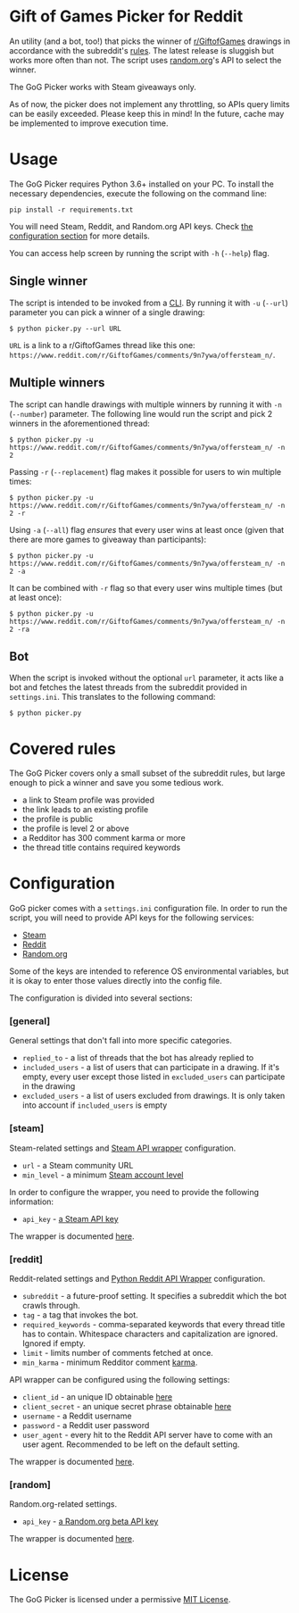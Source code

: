 # Gift of Games Picker for Reddit

An utility (and a bot, too!) that picks the winner of [r/GiftofGames](https://www.reddit.com/r/GiftofGames) drawings in accordance with the subreddit's [rules](https://www.reddit.com/r/GiftofGames/wiki/rules). The latest release is sluggish but works more often than not. The script uses [random.org](https://www.random.org/)'s API to select the winner.

The GoG Picker works with Steam giveaways only.

As of now, the picker does not implement any throttling, so APIs query limits can be easily exceeded. Please keep this in mind! In the future, cache may be implemented to improve execution time.

# Usage

The GoG Picker requires Python 3.6+ installed on your PC. To install the necessary dependencies, execute the following on the command line:

```
pip install -r requirements.txt
```

You will need Steam, Reddit, and Random.org API keys. Check [the configuration section](#configuration) for more details. 

You can access help screen by running the script with `-h` (`--help`) flag.

## Single winner

The script is intended to be invoked from a [CLI](https://en.wikipedia.org/wiki/Command-line_interface). By running it with `-u` (`--url`) parameter you can pick a winner of a single drawing:

```
$ python picker.py --url URL
```

`URL` is a link to a r/GiftofGames thread like this one: `https://www.reddit.com/r/GiftofGames/comments/9n7ywa/offersteam_n/`.

## Multiple winners

The script can handle drawings with multiple winners by running it with `-n` (`--number`) parameter. The following line would run the script and pick 2 winners in the aforementioned thread:

```
$ python picker.py -u https://www.reddit.com/r/GiftofGames/comments/9n7ywa/offersteam_n/ -n 2
``` 
 
Passing `-r` (`--replacement`) flag makes it possible for users to win multiple times:

```
$ python picker.py -u https://www.reddit.com/r/GiftofGames/comments/9n7ywa/offersteam_n/ -n 2 -r 
``` 

Using `-a` (`--all`) flag *ensures* that every user wins at least once (given that there are more games to giveaway than participants):

```
$ python picker.py -u https://www.reddit.com/r/GiftofGames/comments/9n7ywa/offersteam_n/ -n 2 -a 
``` 

It can be combined with `-r` flag so that every user wins multiple times (but at least once):

```
$ python picker.py -u https://www.reddit.com/r/GiftofGames/comments/9n7ywa/offersteam_n/ -n 2 -ra
``` 

## Bot
When the script is invoked without the optional `url` parameter, it acts like a bot and fetches the latest threads from the subreddit provided in `settings.ini`. This translates to the following command:

```
$ python picker.py
```

# Covered rules

The GoG Picker covers only a small subset of the subreddit rules, but large enough to pick a winner and save you some tedious work.

* a link to Steam profile was provided
* the link leads to an existing profile
* the profile is public
* the profile is level 2 or above
* a Redditor has 300 comment karma or more
* the thread title contains required keywords

# Configuration

GoG picker comes with a `settings.ini` configuration file. In order to run the script, you will need to provide API keys for the following services:

* [Steam](https://steamcommunity.com/dev/apikey)
* [Reddit](https://www.reddit.com/prefs/apps/)
* [Random.org](https://api.random.org/api-keys/beta)

Some of the keys are intended to reference OS environmental variables, but it is okay to enter those values directly into the config file.

The configuration is divided into several sections:

### [general]

General settings that don't fall into more specific categories.

* `replied_to` - a list of threads that the bot has already replied to
* `included_users` - a list of users that can participate in a drawing. If it's empty, every user except those listed in `excluded_users` can participate in the drawing
* `excluded_users` - a list of users excluded from drawings. It is only taken into account if `included_users` is empty

### [steam]

Steam-related settings and [Steam API wrapper](https://github.com/ValvePython/steam) configuration.

* `url` - a Steam community URL
* `min_level` - a minimum [Steam account level](https://support.steampowered.com/kb_article.php?ref=4395-TUZC-9912)

In order to configure the wrapper, you need to provide the following information:

* `api_key` - [a Steam API key](https://steamcommunity.com/dev/apikey)

The wrapper is documented [here](https://steam.readthedocs.io/en/latest/).

### [reddit]

Reddit-related settings and [Python Reddit API Wrapper](https://github.com/praw-dev/praw) configuration.

* `subreddit` - a future-proof setting. It specifies a subreddit which the bot crawls through.
* `tag` - a tag that invokes the bot.
* `required_keywords` - comma-separated keywords that every thread title has to contain. Whitespace characters and capitalization are ignored. Ignored if empty.
* `limit` - limits number of comments fetched at once.
* `min_karma` - minimum Redditor comment [karma](https://www.reddit.com/wiki/faq#wiki_what_is_that_number_next_to_usernames.3F_and_what_is_karma.3F).

API wrapper can be configured using the following settings:

* `client_id` - an unique ID obtainable [here](https://www.reddit.com/prefs/apps)
* `client_secret` - an unique secret phrase obtainable [here](https://www.reddit.com/prefs/apps)
* `username` - a Reddit username
* `password` - a Reddit user password
* `user_agent` - every hit to the Reddit API server have to come with an user agent. Recommended to be left on the default setting.

The wrapper is documented [here](https://praw.readthedocs.io/en/latest/).

### [random]

Random.org-related settings.

* `api_key` - [a Random.org beta API key](https://api.random.org/api-keys/beta)

The wrapper is documented [here](https://github.com/RandomOrg/JSON-RPC-Python).

# License

The GoG Picker is licensed under a permissive [MIT License](LICENSE).
